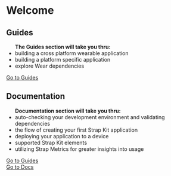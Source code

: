<h1>Welcome</h1>

<div class='col-xs-12 col-sm-6'>

<h2><i class="icon-notebook"></i> Guides</h2>

<ul class="no-style">
<b>The Guides section will take you thru:</b>
<li><i class="text-green icon-check"></i> building a cross platform wearable application</li>
<li><i class="text-green icon-check"></i> building a platform specific application</li>
<li><i class="text-green icon-check"></i> explore Wear dependencies</li>
</ul>

<a class="btn btn-secondary btn-sm vert-margined" data-toggle="collapse" data-target=".navbar-collapse" href="/guides/strapkit"><i class="icon-notebook"></i> Go to Guides</a>

</div>
<div class='col-xs-12 col-sm-6'>

<h2><i class="icon-api"></i> Documentation</h2>

<ul class="no-style">
<b>Documentation section will take you thru:</b>
<li><i class="text-green icon-check"></i> auto-checking your development environment and validating dependencies</li>
<li><i class="text-green icon-check"></i> the flow of creating your first Strap Kit application</li>
<li><i class="text-green icon-check"></i> deploying your application to a device</li>
<li><i class="text-green icon-check"></i> supported Strap Kit elements</li>
<li><i class="text-green icon-check"></i> utilizing Strap Metrics for greater insights into usage</li>
</ul>
<a class="btn btn-secondary btn-sm" data-toggle="collapse" data-target=".navbar-collapse" href="/guides/strapkit"><i class="icon-notebook"></i> Go to Guides</a>

</div>
<a class="btn btn-secondary btn-sm vert-margined" data-toggle="collapse" data-target=".navbar-collapse" href="/docs/strapkit"><i class="icon-api"></i> Go to Docs</a>

</div>
